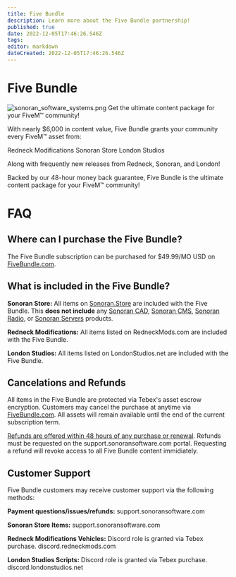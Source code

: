 ```yaml
---
title: Five Bundle
description: Learn more about the Five Bundle partnership!
published: true
date: 2022-12-05T17:46:26.546Z
tags: 
editor: markdown
dateCreated: 2022-12-05T17:46:26.546Z
---
```


# Five Bundle
![sonoran_software_systems.png](https://sonoransoftware.com/assets/images/promotional/store/five_bundle_sonoran_banner.png)
Get the ultimate content package for your FiveM™ community!

With nearly $6,000 in content value, Five Bundle grants your community every FiveM™ asset from:

Redneck Modifications
Sonoran Store
London Studios

Along with frequently new releases from Redneck, Sonoran, and London!

Backed by our 48-hour money back guarantee, Five Bundle is the ultimate content package for your FiveM™ community!

# FAQ
## Where can I purchase the Five Bundle?
The Five Bundle subscription can be purchased for $49.99/MO USD on [FiveBundle.com](https://fivebundle.com).

## What is included in the Five Bundle?
**Sonoran Store:**
All items on [Sonoran.Store](https://sonoran.store) are included with the Five Bundle. This **does not include** any [Sonoran CAD](https://info.sonorancad.com/why-choose-sonoran-cad/about), [Sonoran CMS](https://info.sonorancms.com/why-choose-sonoran-cms/why-choose-sonoran-cms), [Sonoran Radio](https://info.sonoranradio.com/en/why-choose-sonoran-radio), or [Sonoran Servers](https://sonoranservers.com/) products.

**Redneck Modifications:**
All items listed on RedneckMods.com are included with the Five Bundle.

**London Studios:**
All items listed on LondonStudios.net are included with the Five Bundle.

## Cancelations and Refunds
All items in the Five Bundle are protected via Tebex's asset escrow encryption. Customers may cancel the purchase at anytime via [FiveBundle.com](https://fivebundle.com). All assets will remain available until the end of the current subscription term.

[Refunds are offered within 48 hours of any purchase or renewal](https://sonoransoftware.com/assets/files/internal/purchase_policy.pdf). Refunds must be requested on the support.sonoransoftware.com portal. Requesting a refund will revoke access to all Five Bundle content immidiately.

## Customer Support
Five Bundle customers may receive customer support via the following methods:

**Payment questions/issues/refunds:**
support.sonoransoftware.com

**Sonoran Store Items:**
support.sonoransoftware.com

**Redneck Modifications Vehicles:**
Discord role is granted via Tebex purchase.
discord.redneckmods.com

**London Studios Scripts:**
Discord role is granted via Tebex purchase.
discord.londonstudios.net
